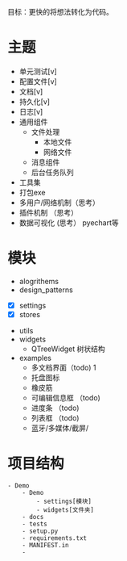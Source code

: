 目标：更快的将想法转化为代码。

# 主题
- 单元测试[v]
- 配置文件[v]
- 文档[v]
- 持久化[v]
- 日志[v]
- 通用组件
    - 文件处理
        - 本地文件
        - 网络文件
    - 消息组件
    - 后台任务队列
- 工具集
- 打包exe
- 多用户/网络机制（思考）
- 插件机制 （思考）
- 数据可视化 (思考） pyechart等


# 模块
- alogrithems
- design_patterns
- [x] settings
- [x] stores
- utils
- widgets
    - QTreeWidget 树状结构
- examples
    - 多文档界面（todo)  1
    - 托盘图标
    - 橡皮筋
    - 可编辑信息框 （todo)   
    - 进度条 （todo)
    - 列表框 （todo)
    - 蓝牙/多媒体/截屏/

# 项目结构
    - Demo
        - Demo
            - settings[模块]
            - widgets[文件夹]
        - docs
        - tests
        - setup.py
        - requirements.txt
        - MANIFEST.in
        - 